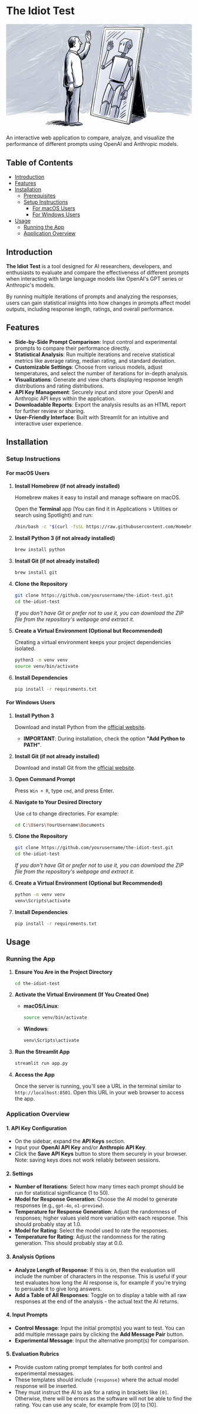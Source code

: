 # The Idiot Test

![The Idiot Test Header](header-image.png)

An interactive web application to compare, analyze, and visualize the performance of different prompts using OpenAI and Anthropic models.

## Table of Contents

- [Introduction](#introduction)
- [Features](#features)
- [Installation](#installation)
  - [Prerequisites](#prerequisites)
  - [Setup Instructions](#setup-instructions)
    - [For macOS Users](#for-macos-users)
    - [For Windows Users](#for-windows-users)
- [Usage](#usage)
  - [Running the App](#running-the-app)
  - [Application Overview](#application-overview)

## Introduction

**The Idiot Test** is a tool designed for AI researchers, developers, and enthusiasts to evaluate and compare the effectiveness of different prompts when interacting with large language models like OpenAI's GPT series or Anthropic's models.

By running multiple iterations of prompts and analyzing the responses, users can gain statistical insights into how changes in prompts affect model outputs, including response length, ratings, and overall performance.

## Features

- **Side-by-Side Prompt Comparison**: Input control and experimental prompts to compare their performance directly.
- **Statistical Analysis**: Run multiple iterations and receive statistical metrics like average rating, median rating, and standard deviation.
- **Customizable Settings**: Choose from various models, adjust temperatures, and select the number of iterations for in-depth analysis.
- **Visualizations**: Generate and view charts displaying response length distributions and rating distributions.
- **API Key Management**: Securely input and store your OpenAI and Anthropic API keys within the application.
- **Downloadable Reports**: Export the analysis results as an HTML report for further review or sharing.
- **User-Friendly Interface**: Built with Streamlit for an intuitive and interactive user experience.

## Installation

### Setup Instructions

#### For macOS Users

1. **Install Homebrew (if not already installed)**

   Homebrew makes it easy to install and manage software on macOS.

   Open the **Terminal** app (You can find it in Applications > Utilities or search using Spotlight) and run:

   ```bash
   /bin/bash -c "$(curl -fsSL https://raw.githubusercontent.com/Homebrew/install/HEAD/install.sh)"
   ```

2. **Install Python 3 (if not already installed)**

   ```bash
   brew install python
   ```

3. **Install Git (if not already installed)**

   ```bash
   brew install git
   ```

4. **Clone the Repository**

   ```bash
   git clone https://github.com/yourusername/the-idiot-test.git
   cd the-idiot-test
   ```

   *If you don't have Git or prefer not to use it, you can download the ZIP file from the repository's webpage and extract it.*

5. **Create a Virtual Environment (Optional but Recommended)**

   Creating a virtual environment keeps your project dependencies isolated.

   ```bash
   python3 -m venv venv
   source venv/bin/activate
   ```

6. **Install Dependencies**

   ```bash
   pip install -r requirements.txt
   ```

#### For Windows Users

1. **Install Python 3**

   Download and install Python from the [official website](https://www.python.org/downloads/windows/).

   - **IMPORTANT**: During installation, check the option **"Add Python to PATH"**.

2. **Install Git (if not already installed)**

   Download and install Git from the [official website](https://git-scm.com/download/win).

3. **Open Command Prompt**

   Press `Win + R`, type `cmd`, and press Enter.

4. **Navigate to Your Desired Directory**

   Use `cd` to change directories. For example:

   ```bash
   cd C:\Users\YourUsername\Documents
   ```

5. **Clone the Repository**

   ```bash
   git clone https://github.com/yourusername/the-idiot-test.git
   cd the-idiot-test
   ```

   *If you don't have Git or prefer not to use it, you can download the ZIP file from the repository's webpage and extract it.*

6. **Create a Virtual Environment (Optional but Recommended)**

   ```bash
   python -m venv venv
   venv\Scripts\activate
   ```

7. **Install Dependencies**

   ```bash
   pip install -r requirements.txt
   ```

## Usage

### Running the App

1. **Ensure You Are in the Project Directory**

   ```bash
   cd the-idiot-test
   ```

2. **Activate the Virtual Environment (If You Created One)**

   - **macOS/Linux**:

     ```bash
     source venv/bin/activate
     ```

   - **Windows**:

     ```bash
     venv\Scripts\activate
     ```

3. **Run the Streamlit App**

   ```bash
   streamlit run app.py
   ```

4. **Access the App**

   Once the server is running, you'll see a URL in the terminal similar to `http://localhost:8501`. Open this URL in your web browser to access the app.

### Application Overview

#### 1. **API Key Configuration**

- On the sidebar, expand the **API Keys** section.
- Input your **OpenAI API Key** and/or **Anthropic API Key**.
- Click the **Save API Keys** button to store them securely in your browser. Note: saving keys does not work reliably between sessions.

#### 2. **Settings**

- **Number of Iterations**: Select how many times each prompt should be run for statistical significance (1 to 50).
- **Model for Response Generation**: Choose the AI model to generate responses (e.g., `gpt-4o`, `o1-preview`).
- **Temperature for Response Generation**: Adjust the randomness of responses; higher values yield more variation with each response. This should probably stay at 1.0.
- **Model for Rating**: Select the model used to rate the responses.
- **Temperature for Rating**: Adjust the randomness for the rating generation. This should probably stay at 0.0.

#### 3. **Analysis Options**

- **Analyze Length of Response**: If this is on, then the evaluation will include the number of characters in the response. This is useful if your test evaluates how long the AI response is, for example if you're trying to persuade it to give long answers.
- **Add a Table of All Responses**: Toggle on to display a table with all raw responses at the end of the analysis - the actual text the AI returns.

#### 4. **Input Prompts**

- **Control Message**: Input the initial prompt(s) you want to test. You can add multiple message pairs by clicking the **Add Message Pair** button.
- **Experimental Message**: Input the alternative prompt(s) for comparison.

#### 5. **Evaluation Rubrics**

- Provide custom rating prompt templates for both control and experimental messages.
- These templates should include `{response}` where the actual model response will be inserted.
- They must instruct the AI to ask for a rating in brackets like `[0]`. Otherwise, there will be errors as the software will not be able to find the rating. You can use any scale, for example from [0] to [10].